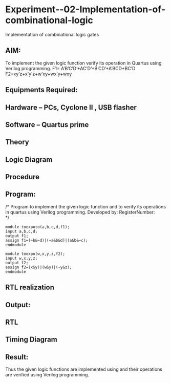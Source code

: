 # Experiment--02-Implementation-of-combinational-logic
Implementation of combinational logic gates
 
## AIM:
To implement the given logic function verify its operation in Quartus using Verilog programming.
 F1= A’B’C’D’+AC’D’+B’CD’+A’BCD+BC’D
F2=xy’z+x’y’z+w’xy+wx’y+wxy
 
 
 
## Equipments Required:
## Hardware – PCs, Cyclone II , USB flasher
## Software – Quartus prime


## Theory
 

## Logic Diagram
## Procedure
## Program:
/*
Program to implement the given logic function and to verify its operations in quartus using Verilog programming.
Developed by: 
RegisterNumber:  
*/
```
module toexpoto(a,b,c,d,f1);
input a,b,c,d;
output f1;
assign f1=(~b&~d)|(~a&b&d)|(a&b&~c);
endmodule

module toexpo(w,x,y,z,f2);
input w,x,y,z;
output f2;
assign f2=(x&y)|(w&y)|(~y&z);
endmodule
```
## RTL realization

## Output:
## RTL
## Timing Diagram
## Result:
Thus the given logic functions are implemented using  and their operations are verified using Verilog programming.
